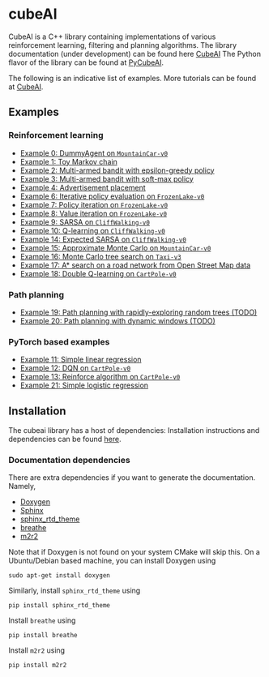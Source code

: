 # cubeAI

CubeAI is a C++ library containing implementations of various reinforcement learning, filtering and planning algorithms.
The library documentation (under development) can be found here <a href="https://pockerman-py-cubeai.readthedocs.io/en/latest/">CubeAI</a>
The Python flavor of the library can be found at <a href="https://github.com/pockerman/py_cube_ai">PyCubeAI</a>. 

The following is an indicative list of examples. More tutorials can be found at <a href="https://pockerman-py-cubeai.readthedocs.io/en/latest/">CubeAI</a>.
 

## Examples

### Reinforcement learning

- <a href="https://pockerman-py-cubeai.readthedocs.io/en/latest/ExamplesCpp/rl/rl_example_0.html">Example 0: DummyAgent on  ```MountainCar-v0```</a>
- <a href="examples/example_1/example_1.cpp">Example 1: Toy Markov chain</a>
- <a href="examples/example_2/example_2.cpp">Example 2: Multi-armed bandit with epsilon-greedy policy</a>
- <a href="examples/example_3/example_3.cpp">Example 3: Multi-armed bandit with soft-max policy</a>
- <a href="examples/example_4/example_4.cpp">Example 4: Advertisement placement</a>
- <a href="https://pockerman-py-cubeai.readthedocs.io/en/latest/ExamplesCpp/rl/rl_example_6.html">Example 6: Iterative policy evaluation on ```FrozenLake-v0```</a>
- <a href="https://pockerman-py-cubeai.readthedocs.io/en/latest/ExamplesCpp/rl/rl_example_7.html">Example 7: Policy iteration on ```FrozenLake-v0```</a>
- <a href="https://pockerman-py-cubeai.readthedocs.io/en/latest/ExamplesCpp/rl/rl_example_8.html">Example 8: Value iteration on ```FrozenLake-v0```</a>
- <a href="https://pockerman-py-cubeai.readthedocs.io/en/latest/ExamplesCpp/rl/rl_example_9.html">Example 9: SARSA on ```CliffWalking-v0```</a>
- <a href="https://pockerman-py-cubeai.readthedocs.io/en/latest/ExamplesCpp/rl/rl_example_10.html">Example 10: Q-learning on ```CliffWalking-v0```</a>
- <a href="examples/example_14/example_14.cpp">Example 14: Expected SARSA on ```CliffWalking-v0```</a>
- <a href="examples/example_15/example_15.cpp">Example 15: Approximate Monte Carlo on ```MountainCar-v0```</a>
- <a href="examples/example_16/example_16.cpp">Example 16: Monte Carlo tree search on ```Taxi-v3```</a>
- <a href="examples/example_17/example_17.cpp">Example 17: A* search on a road network  from Open Street Map data</a> 
- <a href="https://pockerman-py-cubeai.readthedocs.io/en/latest/ExamplesCpp/rl/rl_example_18.html">Example 18: Double Q-learning on  ```CartPole-v0``` </a> 

### Path planning

- <a href="#">Example 19: Path planning with rapidly-exploring random trees (TODO)</a> 
- <a href="#">Example 20: Path planning with dynamic windows (TODO) </a>   

### PyTorch based examples

- <a href="examples/example_11/example_11.cpp">Example 11: Simple linear regression</a>
- <a href="examples/example_12/example_12.cpp">Example 12: DQN on ```CartPole-v0```</a>
- <a href="https://pockerman-py-cubeai.readthedocs.io/en/latest/ExamplesCpp/rl/rl_example_13.html">Example 13: Reinforce algorithm on ```CartPole-v0```</a>
- <a href="examples/example_21/example_21.cpp">Example 21: Simple logistic regression</a>

## Installation

The cubeai library has a host of dependencies:
Installation instructions and dependencies can be found <a href="https://pockerman-py-cubeai.readthedocs.io/en/latest/install.html">here</a>.


### Documentation dependencies

There are extra dependencies if you want to generate the documentation. Namely,

- <a href="https://www.doxygen.nl/">Doxygen</a>
- <a href="https://www.sphinx-doc.org/en/master/">Sphinx</a>
- <a href="https://github.com/readthedocs/sphinx_rtd_theme">sphinx_rtd_theme</a>
- <a href="https://github.com/breathe-doc/breathe">breathe</a>
- <a href="https://github.com/crossnox/m2r2">m2r2</a>

Note that if Doxygen is not found on your system CMake will skip this. On a Ubuntu/Debian based machine, you can install
Doxygen using

```
sudo apt-get install doxygen
```

Similarly, install ```sphinx_rtd_theme``` using

```
pip install sphinx_rtd_theme
```

Install ```breathe``` using

```
pip install breathe
```

Install ```m2r2``` using

```
pip install m2r2
```


